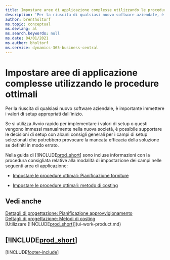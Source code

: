 ```yaml
---
title: Impostare aree di applicazione complesse utilizzando le procedure ottimali | Documenti Microsoft
description: 'Per la riuscita di qualsiasi nuovo software aziendale, è importante immettere i valori di setup appropriati dall''inizio.'
author: brentholtorf
ms.topic: conceptual
ms.devlang: al
ms.search.keywords: null
ms.date: 04/01/2021
ms.author: bholtorf
ms.service: dynamics-365-business-central
---
```

# <a name="set-up-complex-application-areas-using-best-practices"></a>Impostare aree di applicazione complesse utilizzando le procedure ottimali
Per la riuscita di qualsiasi nuovo software aziendale, è importante immettere i valori di setup appropriati dall'inizio.  

 Se si utilizza Avvio rapido per implementare i valori di setup o questi vengono immessi manualmente nella nuova società, è possibile supportare le decisioni di setup con alcuni consigli generali per i campi di setup selezionati che potrebbero provocare la mancata efficacia della soluzione se definiti in modo errato.  

 Nella guida di [!INCLUDE[prod_short](includes/prod_short.md)] sono incluse informazioni con la procedura consigliata relative alla modalità di impostazione dei campi nelle seguenti area di applicazione:  

-   [Impostare le procedure ottimali: Pianificazione forniture](setup-best-practices-supply-planning.md)  

-   [Impostare le procedure ottimali: metodo di costing](setup-best-practices-costing-method.md)  

## <a name="see-also"></a>Vedi anche
[Dettagli di progettazione: Pianificazione approvvigionamento](design-details-supply-planning.md)   
[Dettagli di progettazione: Metodi di costing](design-details-costing-methods.md)  
[Utilizzare [!INCLUDE[prod_short](includes/prod_short.md)]](ui-work-product.md)

## [!INCLUDE[prod_short](includes/free_trial_md.md)]  
 


[!INCLUDE[footer-include](includes/footer-banner.md)]
